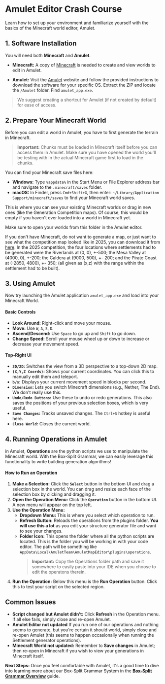 # Amulet Editor Crash Course

Learn how to set up your environment and familiarize yourself with the basics of the Minecraft world editor, Amulet.

## 1. Software Installation 
You will need both **Minecraft** and **Amulet**.

* **Minecraft:** A copy of [Minecraft](https://www.minecraft.net/en-us) is needed to create and view worlds to edit in Amulet. 

* **Amulet:** Visit the [Amulet](https://www.amuletmc.com/) website and follow the provided instructions to download the software for your specific OS. Extract the ZIP and locate the `/Amulet` folder. Find `amulet_app.exe`.  

> We suggest creating a shortcut for Amulet (if not created by default) for ease of access. 

## 2. Prepare Your Minecraft World

Before you can edit a world in Amulet, you have to first generate the terrain in Minecraft.

> **Important:** Chunks must be loaded in Minecraft itself before you can access them in Amulet. Make sure you have opened the world you'll be testing with in the actual Minecraft game first to load in the chunks.

You can find your Minecraft save files here:

* **Windows:** Type `%appdata%` in the Start Menu or File Explorer address bar and navigate to the `.minecraft/saves` folder. 
* **macOS:** In Finder, press `Cmd+Shift+G`, then enter: `~/Library/Application Support/minecraft/saves` to find your Minecraft world saves.

This is where you can see your existing Minecraft worlds or drag in new ones (like the Generation Competition maps). Of course, this would be empty if you haven't ever loaded into a world in Minecraft yet. 

Make sure to open your worlds from this folder in the Amulet editor.

If you don't have Minecraft, do not want to generate a map, or just want to see what the competition map looked like in 2025, you can download it from [here](https://www.dropbox.com/scl/fi/jsb1u4pjrs585sdj3e3kx/GDMC-2025-submission-map.zip?rlkey=2ckuzun7t3oyzvtskkxf354h4&e=1&st=mqeo01d4&dl=0). In the 2025 competition, the four locations where settlements had to be generated were the Riverlands at (0, 0), +-500; the Mesa Valley at (4000, 0), +-200; the Caldera at (9000, 500), +- 200; and the Pirate Coast at (-2850, 4800), +- 350; (all given as (x,z) with the range within the settlement had to be built).

## 3. Using Amulet

Now try launching the Amulet application `amulet_app.exe` and load into your Minecraft World. 

#### Basic Controls
* **Look Around:** Right-click and move your mouse.
* **Move:** Use `W`, `A`, `S`, `D`.
* **Ascend/Descend:** Use `Space` to go up and `Shift` to go down.
* **Change Speed:** Scroll your mouse wheel up or down to increase or decrease your movement speed.

#### Top-Right UI
* **`3D/2D`:** Switches the view from a 3D perspective to a top-down 2D map.
* **`(X,Y,Z Coords)`:** Shows your current coordinates. You can click this to manually edit them and teleport.
* **`b/s`:** Displays your current movement speed in blocks per second.
* **`Dimension`:** Lets you switch Minecraft dimensions (e.g., Nether, The End). We don't really use this.
* **`Undo/Redo Buttons`:** Use these to undo or redo generations. This also saves the positions of your previous selection boxes, which is very useful.
* **`Save Changes`:** Tracks unsaved changes. The `Ctrl+S` hotkey is useful here.
* **`Close World`:** Closes the current world.

## 4. Running Operations in Amulet

in Amulet, **Operations** are the python scripts we use to manipulate the Minecraft world. With the Box-Split Grammar, we can easily leverage this functionality to write building generation algorithms! 

#### How to Run an Operation
1.  **Make a Selection:** Click the **`Select`** button in the bottom UI and drag a selection box in the world. You can drag and resize each face of the selection box by clicking and dragging it.
2.  **Open the Operation Menu:** Click the **`Operation`** button in the bottom UI. A new menu will appear on the top left.
3.  **Use the Operation Menu:**
    * **Dropdown Menu:** This is where you select which operation to run.
    * **Refresh Button:** Reloads the operations from the plugins folder. **You will use this a lot** as you edit your structure generator file and want to see your changes.
    * **Folder Icon:** This opens the folder where all the python scripts are located. This is the folder you will be working in with your code editor. The path will be something like `AppData\Local\AmuletTeam\AmuletMapEditor\plugins\operations`. 
        > **Important:** Copy the Operations folder path and save it somewhere to easily paste into your IDE when you choose to edit the operatons therein.
4.  **Run the Operation:** Below this menu is the **Run Operation** button. Click this to test your script on the selected region. 


## Common Issues
- **Script changed but Amulet didn’t:** Click **Refresh** in the Operation menu. If all else fails, simply close and re-open Amulet.
- **Amulet Editor not updated** If you run one of our operations and nothing seems to generate, but you're certain it should world, simply close and re-open Amulet (this seems to happen occasionally when running the Settlement generator operations).
- **Minecraft World not updated:** Remember to **Save changes** in Amulet; then re-open in Minecraft if you wish to view your generations in Minecraft itself.


**Next Steps:** Once you feel comfortable with Amulet, it's a good time to dive into learning more about our Box-Split Grammar System in the **[Box-Split Grammar Overview](./BOX-SPLIT-GRAMMAR.md)** guide.